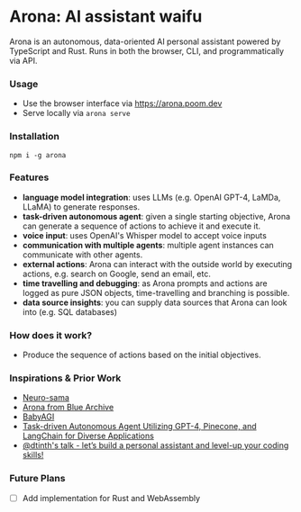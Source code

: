 # Arona: AI assistant waifu

Arona is an autonomous, data-oriented AI personal assistant powered by TypeScript and Rust. Runs in both the browser, CLI, and programmatically via API.

### Usage

- Use the browser interface via https://arona.poom.dev
- Serve locally via `arona serve`

### Installation

`npm i -g arona`

### Features

- **language model integration**: uses LLMs (e.g. OpenAI GPT-4, LaMDa, LLaMA) to generate responses.
- **task-driven autonomous agent**: given a single starting objective, Arona can generate a sequence of actions to achieve it and execute it.
- **voice input**: uses OpenAI's Whisper model to accept voice inputs
- **communication with multiple agents**: multiple agent instances can communicate with other agents.
- **external actions**: Arona can interact with the outside world by executing actions, e.g. search on Google, send an email, etc.
- **time travelling and debugging**: as Arona prompts and actions are logged as pure JSON objects, time-travelling and branching is possible.
- **data source insights**: you can supply data sources that Arona can look into (e.g. SQL databases)

### How does it work?

- Produce the sequence of actions based on the initial objectives.

### Inspirations & Prior Work

- [Neuro-sama](https://www.youtube.com/channel/UCLHmLrj4pHHg3-iBJn_CqxA)
- [Arona from Blue Archive](https://bluearchive.fandom.com/wiki/Arona)
- [BabyAGI](https://github.com/yoheinakajima/babyagi)
- [Task-driven Autonomous Agent Utilizing GPT-4, Pinecone, and LangChain for Diverse Applications](https://yoheinakajima.com/task-driven-autonomous-agent-utilizing-gpt-4-pinecone-and-langchain-for-diverse-applications)
- [@dtinth's talk - let’s build a personal assistant and level-up your coding skills!](https://dt.in.th/personal-assistant.html)

### Future Plans

- [ ] Add implementation for Rust and WebAssembly
